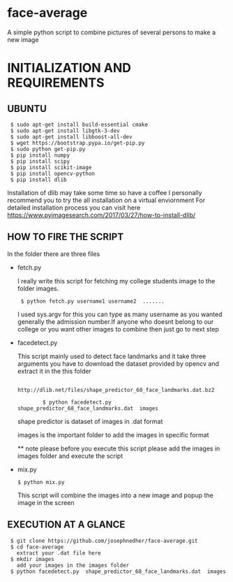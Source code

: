 # face-average
A simple python script to combine pictures of several persons  to make a new image 

# INITIALIZATION AND REQUIREMENTS

 ## UBUNTU
  
     $ sudo apt-get install build-essential cmake
     $ sudo apt-get install libgtk-3-dev
     $ sudo apt-get install libboost-all-dev
     $ wget https://bootstrap.pypa.io/get-pip.py
     $ sudo python get-pip.py
     $ pip install numpy
     $ pip install scipy
     $ pip install scikit-image
     $ pip install opencv-python
     $ pip install dlib
  Installation of dlib may take some time  so have a coffee
  I personally recommend you to try the all installation on a virtual enviornment
  For detailed installation process you can visit here https://www.pyimagesearch.com/2017/03/27/how-to-install-dlib/
  
  ## HOW TO FIRE THE SCRIPT
    
   In the folder there are three files
   
  * fetch.py
  
     I really write this script for fetching my college students image to the folder images.
     
         $ python fetch.py username1 username2  .......
     
     I used sys.argv for this you can type as many username as you wanted generally the admission number.If anyone who doesnt      belong  to our college or you want other images to combine then just go to next step
     
  * facedetect.py 
    
    This script mainly used to detect face landmarks and it take three arguments
         you have to download the dataset provided by opencv and extract it in the this folder 
         
                http://dlib.net/files/shape_predictor_68_face_landmarks.dat.bz2
    
                $ python facedetect.py  shape_predictor_68_face_landmarks.dat  images
          
     shape predictor is dataset of images in .dat format
     
     images is the important folder to add the images in specific format 
     
     ** note please before you execute this script please add the images in images folder and execute the script
     
  * mix.py
      
        $ python mix.py 
    This script will combine the images into a new image and popup the image in the screen
    
    
 ## EXECUTION AT A GLANCE 
     
     $ git clone https://github.com/josephnedher/face-average.git
     $ cd face-average 
       extract your .dat file here
     $ mkdir images   
       add your images in the images folder
     $ python facedetect.py  shape_predictor_68_face_landmarks.dat  images
        
        
